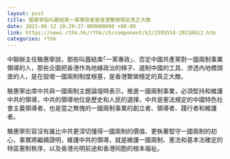 ```yaml
---
layout: post
title: 駱惠寧指叫囂結束一黨專政者是香港繁榮穩定真正大敵
date: 2021-06-12 10:29:27.000000000 +08:00
link: https://news.rthk.hk/rthk/ch/component/k2/1595554-20210612.htm
categories: rthk
---
```


中聯辦主任駱惠寧說，那些叫囂結束｢一黨專政｣、否定中國共產黨對一國兩制事業領導的人，那些企圖把香港作為地緣政治的棋子、遏制中國的工具、滲透內地橋頭堡的人，是在毀壞一國兩制制度根基，是香港繁榮穩定的真正大敵。

駱惠寧出席中共與一國兩制主題論壇時表示，推進一國兩制事業，必須堅持和維護中共的領導，中共的領導地位是歷史和人民的選擇，中共是憲法規定的中國特色社會主義領導者，也是當之無愧的一國兩制事業的創立者、領導者、踐行者和維護者。

駱惠寧形容沒有誰比中共更深切懂得一國兩制的價值、更執著堅守一國兩制的初心，事實將繼續證明，維護中共的領導，就是維護一國兩制、憲法和基本法確定的特區憲制秩序，以及香港光明前途和香港同胞的根本福祉。
